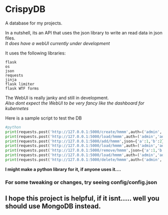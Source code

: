# CrispyDB
A database for my projects.

In a nutshell, its an API that uses the json library to write an read data in json files.
<br/>
*It does have a webUI currently under development*

It uses the following libraries:
```
flask
os
json
requests
jinja
flask limiter
flask WTF forms
```

The WebUI is really janky and still in development.
<br/>
*Also dont expect the WebUI to be very fancy like the dashboard for kubernetes*

Here is a sample script to test the DB
```python
#python
print(requests.post('http://127.0.0.1:5000/create/hmmm',auth=('admin','admin')).text)
print(requests.post('http://127.0.0.1:5000/load/hmmm',auth=('admin','admin')).text)    
print(requests.post('http://127.0.0.1:5000/add/hmmm',json={'a':1,'b':2},auth=('admin','admin')).text)
print(requests.post('http://127.0.0.1:5000/load/hmmm',auth=('admin','admin')).text)
print(requests.post('http://127.0.0.1:5000/remove/hmmm',json={'a':1,'b':2},auth=('admin','admin')).text)
print(requests.post('http://127.0.0.1:5000/load/hmmm',auth=('admin','admin')).text)
print(requests.post('http://127.0.0.1:5000/delete/hmmm',auth=('admin','admin')).text)
```


**I might make a python library for it, if anyone uses it....**

### For some tweaking or changes, try seeing config/config.json

## I hope this project is helpful, if it isnt..... well you should use MongoDB instead.
